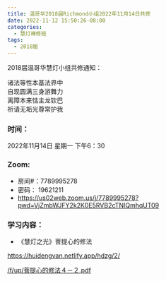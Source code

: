 ```yaml
---
title: 温哥华2018届Richmond小组2022年11月14日共修
date: 2022-11-12 15:50:26-08:00
categories:
  - 慧灯禅修班
tags:
  - 2018届
---
```

2018届温哥华慧灯小组共修通知：

诸法等性本基法界中\
自现圆满三身游舞力\
离障本来怙主龙钦巴\
祈请无垢光尊常护我

### 时间：

2022年11月14日 星期一 下午6：30

### Zoom:

* 房间#：7789995278
* 密码： 19621211
* <https://us02web.zoom.us/j/7789995278?pwd=VjZmbWJFY2k2K0E5RVB2cTNIQmhqUT09>

### 学习内容：

* 《慧灯之光》菩提心的修法

<https://huidengvan.netlify.app/hdzg/2/>

[/f/up/菩提心的修法４－２.pdf﻿](/f/up/菩提心的修法４－２.pdf)